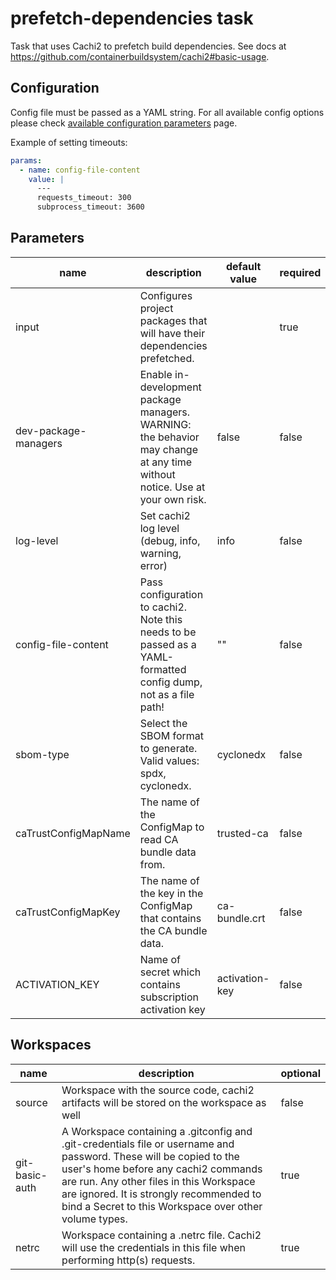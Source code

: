 # prefetch-dependencies task

Task that uses Cachi2 to prefetch build dependencies.
See docs at https://github.com/containerbuildsystem/cachi2#basic-usage.

## Configuration

Config file must be passed as a YAML string. For all available config options please check
[available configuration parameters] page.

Example of setting timeouts:

```yaml
params:
  - name: config-file-content
    value: |
      ---
      requests_timeout: 300
      subprocess_timeout: 3600
```

[available configuration parameters]: https://github.com/containerbuildsystem/cachi2?tab=readme-ov-file#available-configuration-parameters

## Parameters
|name|description|default value|required|
|---|---|---|---|
|input|Configures project packages that will have their dependencies prefetched.||true|
|dev-package-managers|Enable in-development package managers. WARNING: the behavior may change at any time without notice. Use at your own risk. |false|false|
|log-level|Set cachi2 log level (debug, info, warning, error)|info|false|
|config-file-content|Pass configuration to cachi2. Note this needs to be passed as a YAML-formatted config dump, not as a file path! |""|false|
|sbom-type|Select the SBOM format to generate. Valid values: spdx, cyclonedx.|cyclonedx|false|
|caTrustConfigMapName|The name of the ConfigMap to read CA bundle data from.|trusted-ca|false|
|caTrustConfigMapKey|The name of the key in the ConfigMap that contains the CA bundle data.|ca-bundle.crt|false|
|ACTIVATION_KEY|Name of secret which contains subscription activation key|activation-key|false|

## Workspaces
|name|description|optional|
|---|---|---|
|source|Workspace with the source code, cachi2 artifacts will be stored on the workspace as well|false|
|git-basic-auth|A Workspace containing a .gitconfig and .git-credentials file or username and password. These will be copied to the user's home before any cachi2 commands are run. Any other files in this Workspace are ignored. It is strongly recommended to bind a Secret to this Workspace over other volume types. |true|
|netrc|Workspace containing a .netrc file. Cachi2 will use the credentials in this file when performing http(s) requests. |true|
